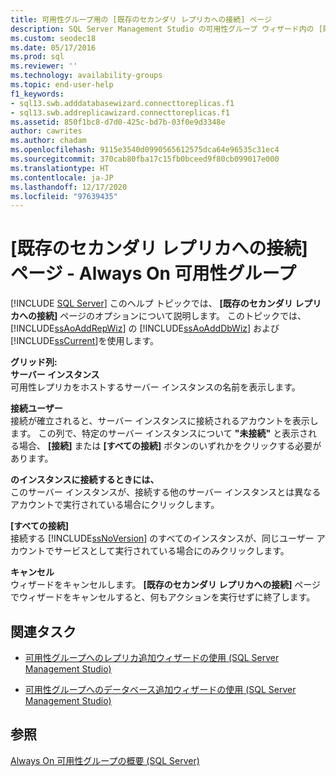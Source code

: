 ```yaml
---
title: 可用性グループ用の [既存のセカンダリ レプリカへの接続] ページ
description: SQL Server Management Studio の可用性グループ ウィザード内の [既存のセカンダリ レプリカへの接続] ページのさまざまなオプションについて説明します。
ms.custom: seodec18
ms.date: 05/17/2016
ms.prod: sql
ms.reviewer: ''
ms.technology: availability-groups
ms.topic: end-user-help
f1_keywords:
- sql13.swb.adddatabasewizard.connecttoreplicas.f1
- sql13.swb.addreplicawizard.connecttoreplicas.f1
ms.assetid: 850f1bc8-d7d0-425c-bd7b-03f0e9d3348e
author: cawrites
ms.author: chadam
ms.openlocfilehash: 9115e3540d0990565612575dca64e96535c31ec4
ms.sourcegitcommit: 370cab80fba17c15fb0bceed9f80cb099017e000
ms.translationtype: HT
ms.contentlocale: ja-JP
ms.lasthandoff: 12/17/2020
ms.locfileid: "97639435"
---
```

# <a name="connect-to-existing-secondary-replicas-page---always-on-availability-groups"></a>[既存のセカンダリ レプリカへの接続] ページ - Always On 可用性グループ
[!INCLUDE [SQL Server](../../../includes/applies-to-version/sqlserver.md)]
  このヘルプ トピックでは、 **[既存のセカンダリ レプリカへの接続]** ページのオプションについて説明します。 このトピックでは、 [!INCLUDE[ssAoAddRepWiz](../../../includes/ssaoaddrepwiz-md.md)] の [!INCLUDE[ssAoAddDbWiz](../../../includes/ssaoadddbwiz-md.md)] および [!INCLUDE[ssCurrent](../../../includes/sscurrent-md.md)]を使用します。  
  
 **グリッド列:**  
 **サーバー インスタンス**  
 可用性レプリカをホストするサーバー インスタンスの名前を表示します。  
  
 **接続ユーザー**  
 接続が確立されると、サーバー インスタンスに接続されるアカウントを表示します。 この列で、特定のサーバー インスタンスについて **"未接続"** と表示される場合、 **[接続]** または **[すべての接続]** ボタンのいずれかをクリックする必要があります。  
  
 **のインスタンスに接続するときには、**  
 このサーバー インスタンスが、接続する他のサーバー インスタンスとは異なるアカウントで実行されている場合にクリックします。  
  
 **[すべての接続]**  
 接続する [!INCLUDE[ssNoVersion](../../../includes/ssnoversion-md.md)] のすべてのインスタンスが、同じユーザー アカウントでサービスとして実行されている場合にのみクリックします。  
  
 **キャンセル**  
 ウィザードをキャンセルします。 **[既存のセカンダリ レプリカへの接続]** ページでウィザードをキャンセルすると、何もアクションを実行せずに終了します。  
  
##  <a name="related-tasks"></a><a name="RelatedTasks"></a> 関連タスク  
  
-   [可用性グループへのレプリカ追加ウィザードの使用 &#40;SQL Server Management Studio&#41;](../../../database-engine/availability-groups/windows/use-the-add-replica-to-availability-group-wizard-sql-server-management-studio.md)  
  
-   [可用性グループへのデータベース追加ウィザードの使用 &#40;SQL Server Management Studio&#41;](../../../database-engine/availability-groups/windows/availability-group-add-database-to-group-wizard.md)  
  
## <a name="see-also"></a>参照  
 [Always On 可用性グループの概要 &#40;SQL Server&#41;](../../../database-engine/availability-groups/windows/overview-of-always-on-availability-groups-sql-server.md)  
  
  
